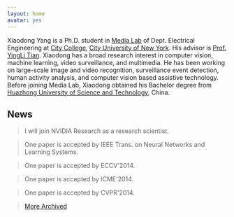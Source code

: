 ```yaml
---
layout: home
avatar: yes
---
```


Xiaodong Yang is a Ph.D. student in [Media Lab](http://media-lab.engr.ccny.cuny.edu) of Dept. Electrical Engineering at [City College](http://www.ccny.cuny.edu), [City University of New York](http://cuny.edu). His advisor is [Prof. YingLi Tian](http://www-ee.ccny.cuny.edu/www/web/yltian/home.html). Xiaodong has a broad research interest in computer vision, machine learning, video surveillance, and multimedia. He has been working on large-scale image and video recognition, surveillance event detection, human activity analysis, and computer vision based assistive technology. Before joining Media Lab, Xiaodong obtained his Bachelor degree from [Huazhong University of Science and Technology](http://english.hust.edu.cn), China. 

## News

> I will join NVIDIA Research as a research scientist. 

> One paper is accepted by IEEE Trans. on Neural Networks and Learning Systems. 

> One paper is accepted by ECCV'2014.

> One paper is accepted by ICME'2014.

> One paper is accepted by CVPR'2014.

> [More Archived](/news)